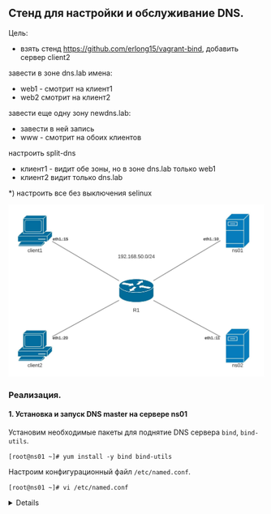 ## Стенд для настройки и обслуживание DNS.

Цель:

- взять стенд https://github.com/erlong15/vagrant-bind, добавить сервер client2

завести в зоне dns.lab имена:
- web1 - смотрит на клиент1
- web2 смотрит на клиент2

завести еще одну зону newdns.lab:
- завести в ней запись
- www - смотрит на обоих клиентов

настроить split-dns
- клиент1 - видит обе зоны, но в зоне dns.lab только web1
- клиент2 видит только dns.lab

*) настроить все без выключения selinux

![](topology.jpeg)

### Реализация.

#### 1. Установка и запуск DNS master на сервере ns01
Установим необходимые пакеты для поднятие DNS сервера `bind`, `bind-utils`.
```
[root@ns01 ~]# yum install -y bind bind-utils
```
Настроим конфигурационный файл `/etc/named.conf`.
```
[root@ns01 ~]# vi /etc/named.conf
```
<details>
```
options {

    // network 
	listen-on port 53 { 192.168.50.10; };
	listen-on-v6 port 53 { ::1; };

    // data
	directory 	"/var/named";
	dump-file 	"/var/named/data/cache_dump.db";
	statistics-file "/var/named/data/named_stats.txt";
	memstatistics-file "/var/named/data/named_mem_stats.txt";

    // server
	recursion yes;
	allow-query     { 192.168.50.0/24; };
    allow-transfer { 192.168.50.11; };
    
    // dnssec
	dnssec-enable yes;
	dnssec-validation yes;

    // others
	bindkeys-file "/etc/named.iscdlv.key";
	managed-keys-directory "/var/named/dynamic";
	pid-file "/run/named/named.pid";
	session-keyfile "/run/named/session.key";
};

logging {
    channel default_debug {
        file "data/named.run";
        severity dynamic;
    };
};

// RNDC Control for client
key "rndc-key" {
    algorithm hmac-md5;
    secret "GrtiE9kz16GK+OKKU/qJvQ==";
};
controls {
    inet 192.168.50.10 allow { 192.168.50.15; } keys { "rndc-key"; }; 
};

acl "client1" {
    192.168.50.15/32; // client1
};

acl "client2" {
    192.168.50.20/32; // client2
};

// ZONE TRANSFER WITH TSIG
//include "/var/named/keys/named.zonetransfer.key"; 

key "zonetransfer.key" {
    algorithm hmac-md5;
    secret "GrtiE9kz16GK+OKKU/qJvQ==";
};
server 192.168.50.11 {
    keys { "zonetransfer.key"; };
};

view "client1" {
    match-clients { "client1"; };

    // root zone
    zone "." IN {
        type hint;
        file "named.ca";
    };

    // zones like localhost
    include "/etc/named.rfc1912.zones";

    // roots DNSKEY
    include "/etc/named.root.key";

    // dns.lab zone
    zone "dns.lab" {
        type master;
        file "master/named.client1-dns.lab";
        allow-transfer { key "zonetransfer.key"; };
    };

    // newdns.lab zone
    zone "newdns.lab" {
        type master;
        file "master/named.newdns.lab";
        allow-transfer { key "zonetransfer.key"; };
    };

    // dns.lab zone reverse
    zone "50.168.192.in-addr.arpa" {
        type master;
        file "master/named.client1-dns.lab.rev";
        allow-transfer { key "zonetransfer.key"; };
    };

    // ddns.lab zone
    zone "ddns.lab" {
        type master;
        file "dynamic/named.ddns.lab";
        allow-transfer { key "zonetransfer.key"; };
        allow-update { key "zonetransfer.key"; };
    };
};

view "client2" {
    match-clients { "client2"; };

    // root zone
    zone "." IN {
        type hint;
        file "named.ca";
    };

    // zones like localhost
    include "/etc/named.rfc1912.zones";

    // roots DNSKEY
    include "/etc/named.root.key";

    // dns.lab zone
    zone "dns.lab" {
        type master;
        file "master/named.client2-dns.lab";
        allow-transfer { key "zonetransfer.key"; };
    };

    // dns.lab zone reverse
    zone "50.168.192.in-addr.arpa" {
        type master;
        file "master/named.client2-dns.lab.rev";
        allow-transfer { key "zonetransfer.key"; };
    };
};

view "default" {
    match-clients { "any"; };

    // root zone
    zone "." IN {
        type hint;
        file "named.ca";
    };

    // zones like localhost
    include "/etc/named.rfc1912.zones";

    // roots DNSKEY
    include "/etc/named.root.key";

    // dns.lab zone
    zone "dns.lab" {
        type master;
        file "master/named.dns.lab";
        allow-transfer { key "zonetransfer.key"; };
    };

    // newdns.lab zone
    zone "newdns.lab" {
        type master;
        file "master/named.newdns.lab";
        allow-transfer { key "zonetransfer.key"; };
    };

    // dns.lab zone reverse
    zone "50.168.192.in-addr.arpa" {
        type master;
        file "master/named.dns.lab.rev";
        allow-transfer { key "zonetransfer.key"; };
    };

    // ddns.lab zone
    zone "ddns.lab" {
        type master;
        file "dynamic/named.ddns.lab";
        allow-transfer { key "zonetransfer.key"; };
        allow-update { key "zonetransfer.key"; };
    };
};
```
</details>
Создадим каталоги для DNS сервера `ns01`.
```
[root@ns01 ~]# mkdir -p /var/named/master
[root@ns01 ~]# mkdir -p /var/named/keys
```
Создадим зоны для DNS сервера `ns01`.
- `dns.lab`
- `newdns.lab`
- `ddns.lab`

```

```
```

```




Создадим обратную зону для DNS сервера `ns01`.
- `dns.lab`

#### 2. Настройка DNS slave на сервере ns02



#### 1. Настройка DNS master на сервере ns01

